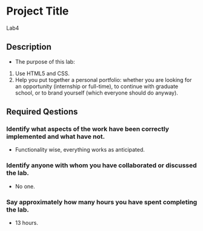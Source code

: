 # Project Title
Lab4

## Description

* The purpose of this lab:
1. Use HTML5 and CSS.
2. Help you put together a personal portfolio: whether you are looking for an opportunity (internship or full-time), to continue with graduate school, or to brand yourself (which everyone should do anyway).


## Required Qestions


### Identify what aspects of the work have been correctly implemented and what have not.

* Functionality wise, everything works as anticipated.

### Identify anyone with whom you have collaborated or discussed the lab.

* No one.

### Say approximately how many hours you have spent completing the lab.

* 13 hours.
